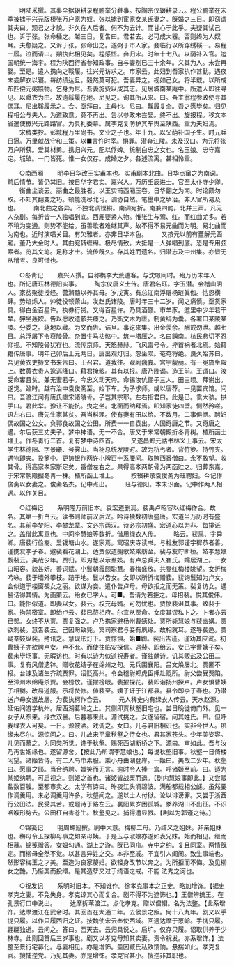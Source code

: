 <!-- { "loadSidebar": true } -->
　　明陆釆撰。其事全据辍耕录程鹏举分鞋事。按陶宗仪辍耕录云。程公鹏举在宋季被掳于兴元版桥张万户家为奴。张以掳到宦家女某氏妻之。旣婚之三日。即窃谓其夫曰。观君之才貌。非久在人后者。何不为去计。而甘心于此乎。夫疑其试己也。诉于张。张命棰之。越三日。复吿曰。君若去。必可成大器。否则终为人奴耳。夫愈疑之。又诉于张。张命出之。遂粥于市人家。妾临行以所穿绣鞵一。易程一履。泣而请曰。期执此相见矣。程感悟。奔归宋。时年十七八。以荫补入官。迨国朝统一海宇。程为陕西行省参知政事。自与妻别已三十余年。义其为人。未尝再娶。至是。遣人携向之鞵履。往兴元访求之。市家云。此妇到吾家执作甚勤。遇夜未尝解衣以寝。每纺绩达旦。毅然莫可犯。吾妻异之。视如己女。将半载。以所成布匹偿元粥镪物。乞身为尼。吾妻施赀以成其志。见居城南某庵中。所遣人即往寻见。以曝衣为由。故遗鞵履在地。尼见之。询其所从来。曰。吾主翁程参政使寻其偶耳。尼出鞵履示之。合。亟拜曰。主母也。尼曰。鞵履复全。吾之愿毕矣。归见程相公与夫人。为道致意。竟不再出。吿以参政未尝娶。终不出。旋报程。移文本省遣使檄兴元路路官。为具礼委幕。属李克复防护其车舆至陕西。重为夫妇焉。 
　　宋稗类抄。彭城程万里尙书。文业之子也。年十九。以父荫补国子生。时元兵日逼。万里献战守和三策。以■言忤时宰。惧罪。潜奔江陵。未及汉口。为元将张万户所获。爱其材勇。携归兴元。配以俘婢。统制白忠之女也。名玉娘。忠守嘉定。城破。一门皆死。惟一女仅存。成婚之夕。各述流离。甚相怜重。 


　　○南西厢 
　　明李日华改王实甫本也。实甫剧本北曲。日华点窜之为南词。前后情节。皆仍其旧。按日华字君实。嘉兴人。万历壬辰进士。官至太仆寺少卿。 
　　衡曲尘谈云。丽曲之最胜者。以王实甫西厢压卷。日华翻之为南。时论颇勿取。不知其翻变之巧。顿能洗尽北习。调协自然。笔墨中之垆冶。非人官所易及也。 
　　南北曲之各异。不独北调铿锵。南调宛折。南兼四韵。北幷三声。凡元人杂剧。每折皆一人独唱到底。西厢要紧人物。惟张生与莺、红。而红曲尤多。若不稍为变通。则势不能给。虽善歌者难继其声。故不得不易元曲而为明。易北曲而为南也。近时演唱关目。有欠雅者。亦非日华本色。 
　　又按元以前有董解元西厢。董乃大金时人。其曲宛转缠绵。极尽情致。大抵是一人弹唱到底。恐是专用弦索者。览其文笔。足称才士。流传旣久。存其姓而遗名。归潜志及中州集。亦皆无从稽考。良可惜也。 


　　○冬靑记 
　　嘉兴人撰。自称檇李大荒逋客。与沈璟同时。殆万历末年人也。所记唐珏林德阳实事。 
　　陶宗仪唐义士传。唐君名珏。字玉潜。会稽山阴人。家贫聚徒授经。营滫髓以养其母。岁戊寅。有总江南浮屠杨琏眞伽。怙恩横肆。势焰烁人。帅徒役顿萧山。发赵氏诸陵。唐时年三十二岁。闻之痛愤。亟货家具。得白金百星许。执券行贷。又得百星许。乃具酒醪。市羊豕。邀里中少年若干辇。狎坐轰飮。吿以愿收遗骸共瘗之。乃斲文木为匮。制黄绢为囊。各署曰某陵某陵。分委之。蕝地以藏。为文而吿。诘旦。事讫来集。出金羡余。酬戒勿泄。越七日。总浮屠下令裒陵骨。杂置牛马枯骼中。筑一塔压之。名曰鎭南。杭民悲切不忍仰视。不知陵骨犹存也。流传京师。天怒赫赫。飞风雷号令。捽首祸者北焉。始籍籍传唐事。明年己卯后上元两日。唐出观灯归。忽坐陨。奄奄将绝。良久始苏曰。吾见黄衣吏持文书来吿曰。王召君。道我往。观阙巍峩。宫宇靓丽。有一冕旒坐殿上。数黄衣贵人逡巡降曰。藉君掩骸。其有以报。唐乃陛谒。造王前。王谓曰。汝受命寠且贫。兼无妻若子。今忠义动天帝。命锡汝伉俪子三人。田三顷。拜谢出。遂觉。踰时。越有治中袁俊斋至。始下车。为子求师。或以唐荐。一见置宾馆。问曰。吾渡江闻有唐氏瘗宋诸陵骨。子岂其宗耶。左右指君曰。此是已。袁大骇。拱手曰。君此举。豫让不能抗。曳之坐。北面而纳拜焉。叩知家徒四壁。恻然矜嗟。语左右曰。唐先生家甚贫。吾当料理。使有妻有田以给。不数月。二事俱惬。聘妇偶故国之公女。负郭食故国之公田。所费一一自袁出。人固奇唐之节。又奇唐之遇。尔后获三丈夫子。梦中神语。无一不合。唐又于宋常朝殿折冬靑树。植所函土堆上。作冬靑行二首。复有梦中诗四首。 
　　又遂昌郑元祜书林义士事云。宋太学生林德阳、字景曦、号霁山。当杨总统发陵时。故为杭丐者。背竹箩。持竹夹。遇物即夹。投箩中。更铸银作两许小牌百十系腰间。取贿西番僧曰。余不敢望。收其骨。得高家孝家斯足矣。番僧左右之。果得高孝两朝骨为两函贮之。归葬东嘉。于宋常朝殿掘冬靑一株。植所函土堆上。 
　　按辍耕录袁俊斋为珏聘妇。今记作俊斋以女妻之。俊斋名杰。记中点出。 
　　珏与德阳。本未识面。记中作两人相遇。以作关目。 


　　○红梅记 
　　系明隆万前旧本。袁宏道删润。裴禹卢昭容以红梅作合。故名。其第一折白云。读书则师前汉后汉。吟诗独数初唐盛唐。宏道当万历时有盛名。其前李梦阳、李攀龙辈。文必宗两汉。诗必宗初盛。宏道心以为非。每排诋之。盖借此寓意也。中间李慧娘等数折。借用绿衣人传。 
　　略云。裴禹、字舜卿。唐裴行俭裔。爱钱塘山水。遂家焉。寓昭庆寺读书。与社友郭谨字穉恭者善。谨携友李子春。邀裴看花湖上。适贾似道拥歌妓乘舫至。裴与友竚断桥。妓李慧娘觑裴云。美哉少年。贾归。即刃慧以示羣妓。有卢总兵夫人崔氏。孀居湖上。一女曰昭容。貌甚妍。善词赋。小鬟朝霞颇聪慧。春梅盛放。共登红梅楼眺望。女折梅吟咏。裴于墙外攀枝。踣于地。鬟以吿女。女即以所折梅赠裴。裴询鬟知为卢女。会似道于楼窗覩女之丽。欲谋为妾。遣仆吿卢母。母欲拒之而无策。裴复访女。遇鬟诘得其情。为画策云。绐女已字人。可■。吾请为若拒之。母招裴。悦其俊伟。曰。能拒似道。即妻以女。裴云。权充母婿。可勿忧也。贾愤裴沮其事。致裴于家。拘禁密室。即绐卢云。裴已赘相府。尔宜从贾命。女度其谬私卜之。卜者亦云已赘。女终不从贾。贾复强之。卢乃携家避杨州曹姨处。贾所毙慧娘与裴幽媾。贾欲刺裴。慧吿裴云。己因盼致毙。冥司察君与妾有夙缘。故相就耳。遂导裴遁。贾疑羣妓纵裴。拷讯之。慧现形灯下。贾惊惧。始■鞫。裴出吿谨。谨劝其应试。初曹姨子亦欲聘卢女。卢不允。而使往临安探信。遇裴。即绐云。女已字曹姨子矣。裴未毕场事。无暇访也。时有以诗为似道祝寿者。谨独献诗。讥其贩盐及公田二事。复有风僧遗钵。赠收花结子在绵州之句。元兵围襄阳。吕文焕屡北。贾匿不报。台谏及诸生齐疏贾罪。诏贬高州。令会稽尉郑虎臣押赴贬所。尉父尝受贾陷。至漳州木绵庵杀贾。会榜放。谨擢榜眼。裴擢探花。裴即诣扬州探卢。卢女惧曹姨子相嬲。改易道服。示将焚修。値裴至。姨子讦于江都县。县令即李子春也。乃潜送卢母女返故居。为裴执柯作合云。 
　　元人稗史内有绿衣人传云。天水赵源。延佑间游学杭州。居西湖葛岭之上。其侧即贾秋壑旧宅也。尝日晚徙倚门外。见一女子从东来。绿衣双鬟。后暮暮来此。源试挑之。女遂留宿。问其姓氏。曰。但呼我绿衣人可矣。一日。源被酒。戏调之。女曰。儿与君旧相识也。实非今世人。夙缘未尽尔。源惊问之。曰。儿故宋平章秋壑之侍女也。君其家苍头。少年美姿容。儿见而慕之。为同类所觉。谗于秋壑。赐死西湖断桥之下。源曰。审如此。吾与汝乃再世姻缘也。遂留源舍。【按此乃所谓李慧娘也。】每说秋壑旧事。秋壑一日倚楼闲望。诸姬皆侍。有二人乌巾素服。乘小舟由湖登岸。一姬曰。美哉二少年。秋壑曰。愿事之耶。当合纳聘。姬笑而无言。逾时令人捧一盒。呼诸姬至前。曰。适为某姬纳聘。可启视之。则姬之首也。诸姬皆战栗而退。【剧内慧娘事即此。】又尝贩盐数百艘。至都市卖之。太学有诗曰。昨夜江头涌碧波。满船都载相公鹾。虽然要作调羹用。未必调羹用许多。秋壑闻之。遂以士人付狱。论以诽谤罪。又尝于浙西行公田法。民受其苦。或题诗于路左云。襄阳累岁困孤城。豢养湖山不出征。不识咽喉形势去。公田枉自害苍生。秋壑见之。捕得遭显戮。【剧以为郭谨之诗。】 


　　○锦笺记 
　　明周螺冠撰。剧中大意。梅柳二母。乃结义之姐妹。非亲姐妹也。梅母令玉探柳母事之如亲母姨。于是玉与淑娘亦遂如表兄妹。始而相见。继而相慕。锦笺赠答。女媪勾通。湖上之游。旣已同舟。寺中之约。复且同室。两情旣定。而柳母全然不觉。以甚言异姓之交。本非至戚。不宜引人闺阁。致生事端也。然形容梅玉之才美。至造为良家嫠妇。欲轻身改节以奔之。为所拒而不悔。及见柳女之艶。乃惭耎而投缳。是其造孽又过于绮语之戒。不能 法秀之诃也。 


　　○祝发记 
　　系明时旧本。不知谁作。徐孝克事本之正史。略加增饰。【据史孝克之妻。不免失身。孝克谅其心而复合。剧不得不为遮饰也。】王僧辨擒王。在孔景行口中说出。 
　　达摩折苇渡江。点化孝克。赠以僧帽。名为法整。【此系增饰。达摩渡江在武帝时。其回首在大通二年。去侯景之叛。尙十八九年。剧又以手提只履。以作只履西归之证。按魏使宋云奉使西域。回遇达摩于葱岭。手携只履。翩翩独逝。云问之。答曰。西天去。云归具说之。启圹。仅存只履。诏取供养于少林寺。此则回首后三岁事也。剧又以孝克母知其卖妻。责令祝发。亦系增饰。】法整至景行宅募化。与妻相见。亦是增饰。盖因臧氏私致馈饷。悬揣如此。孝克复官。搜捕逆党。乃见其妻。亦是增饰。孝克官甚小。搜逆非其职也。 
